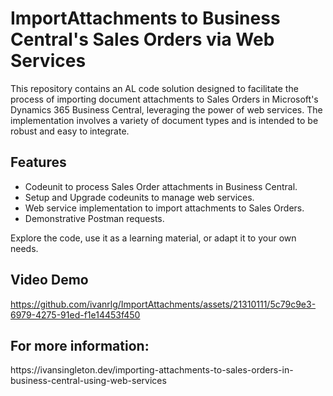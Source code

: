 <h1>ImportAttachments to Business Central's Sales Orders via Web Services</h1>

<p>This repository contains an AL code solution designed to facilitate the process of importing document attachments to Sales Orders in Microsoft's Dynamics 365 Business Central, leveraging the power of web services. The implementation involves a variety of document types and is intended to be robust and easy to integrate.</p>

<h2>Features</h2>
<ul>
    <li>Codeunit to process Sales Order attachments in Business Central.</li>
    <li>Setup and Upgrade codeunits to manage web services.</li>
    <li>Web service implementation to import attachments to Sales Orders.</li>
    <li>Demonstrative Postman requests.</li>
</ul>

<p>Explore the code, use it as a learning material, or adapt it to your own needs.</p>

<h2>Video Demo</h2>

https://github.com/ivanrlg/ImportAttachments/assets/21310111/5c79c9e3-6979-4275-91ed-f1e14453f450

<h2>For more information: </h2>
https://ivansingleton.dev/importing-attachments-to-sales-orders-in-business-central-using-web-services
